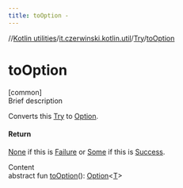 ```yaml
---
title: toOption -
---
```

//[Kotlin utilities](../../index.html)/[it.czerwinski.kotlin.util](../index.html)/[Try](index.html)/[toOption](to-option.html)



# toOption  
[common]  
Brief description  


Converts this [Try](index.html) to [Option](../-option/index.html).



#### Return  


[None](../-none/index.html) if this is [Failure](../-failure/index.html) or [Some](../-some/index.html) if this is [Success](../-success/index.html).

  
Content  
abstract fun [toOption](to-option.html)(): [Option](../-option/index.html)<[T](index.html)>  



